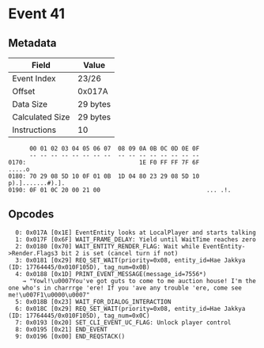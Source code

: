 # Event 41

## Metadata

| Field           | Value    |
|-----------------|----------|
| Event Index     | 23/26    |
| Offset          | 0x017A   |
| Data Size       | 29 bytes |
| Calculated Size | 29 bytes |
| Instructions    | 10       |

```
      00 01 02 03 04 05 06 07  08 09 0A 0B 0C 0D 0E 0F
      -- -- -- -- -- -- -- --  -- -- -- -- -- -- -- --
0170:                                1E F0 FF FF 7F 6F            .....o
0180: 70 29 08 5D 10 0F 01 0B  1D 04 80 23 29 08 5D 10  p).].......#).].
0190: 0F 01 0C 20 00 21 00                              ... .!.         
```

## Opcodes

```
  0: 0x017A [0x1E] EventEntity looks at LocalPlayer and starts talking
  1: 0x017F [0x6F] WAIT_FRAME_DELAY: Yield until WaitTime reaches zero
  2: 0x0180 [0x70] WAIT_ENTITY_RENDER_FLAG: Wait while EventEntity->Render.Flags3 bit 2 is set (cancel turn if not)
  3: 0x0181 [0x29] REQ_SET_WAIT(priority=0x08, entity_id=Hae Jakkya (ID: 17764445/0x010F105D), tag_num=0x0B)
  4: 0x0188 [0x1D] PRINT_EVENT_MESSAGE(message_id=7556*)
    → "Yowl!\u0007You've got guts to come to me auction house! I'm the one who's in charrrge 'ere! If you 'ave any trouble 'ere, come see me!\u007F1\u0000\u0007"
  5: 0x018B [0x23] WAIT_FOR_DIALOG_INTERACTION
  6: 0x018C [0x29] REQ_SET_WAIT(priority=0x08, entity_id=Hae Jakkya (ID: 17764445/0x010F105D), tag_num=0x0C)
  7: 0x0193 [0x20] SET_CLI_EVENT_UC_FLAG: Unlock player control
  8: 0x0195 [0x21] END_EVENT
  9: 0x0196 [0x00] END_REQSTACK()
```
